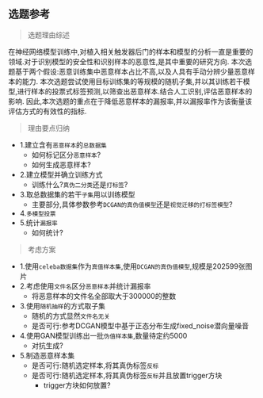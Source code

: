 ## 选题参考

> 选题理由综述

在神经网络模型训练中,对植入相关触发器后门的样本和模型的分析一直是重要的领域.对于识别模型的安全性和识别样本的恶意性,是其中重要的研究方向.
本次选题基于两个假设:恶意训练集中恶意样本占比不高,以及人具有手动分辨少量恶意样本的能力.
本次选题尝试使用目标训练集的等规模的随机子集,并以其训练若干模型,进行样本的投票式标签预测,以筛查出恶意样本.结合人工识别,评估恶意样本的影响.
因此,本次选题的重点在于降低恶意样本的漏报率,并以漏报率作为该衡量该评估方式的有效性的指标.

> 理由要点归纳
- 1.建立含有`恶意样本`的`总数据集`
    - 如何标记区分`恶意样本`?
    - 如何生成恶意样本?
- 2.建立模型并确立训练方式
    - 训练什么?`真伪二分类`还是`打标签`?
- 3.取总数据集的若干`子集`用以训练模型
    - 主要部分,具体参数参考`DCGAN的真伪值模型`还是`视觉迁移的打标签模型`?
- 4.`多模型投票`
- 5.统计`漏报率`
    - 如何统计?

> 考虑方案
- 1.使用`celeba数据集`作为`真值样本集`,使用`DCGAN的真伪值模型`,规模是202599张图片
- 2.考虑使用`文件名`区分`恶意样本`并统计漏报率
  - 将恶意样本的文件名全部取大于300000的整数
- 3.使用`随机抽样`的方式取子集
  - 随机的方式显然`文件名无关`
  - 是否可行:参考DCGAN模型中基于正态分布生成fixed_noise潜向量噪音
- 4.使用GAN模型训练出一批`伪值样本集`,数量待定约5000
  - 对抗生成?
- 5.制造恶意样本集
  - 是否可行:随机选定样本,将其真伪标签`反标`
  - 是否可行:随机选定样本,将其真伪标签`反标`并且放置trigger方块
    - trigger方块如何放置?